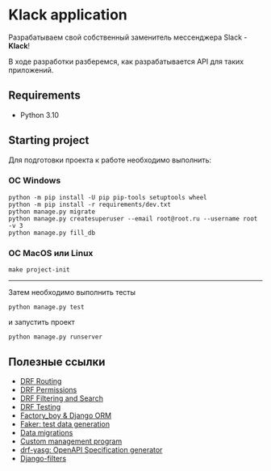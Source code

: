 # Klack application

Разрабатываем свой собственный заменитель мессенджера Slack - **Klack**!

В ходе разработки разберемся, как разрабатывается API для таких приложений.

## Requirements

- Python 3.10

## Starting project

Для подготовки проекта к работе необходимо выполнить:

### OC Windows

```shell
python -m pip install -U pip pip-tools setuptools wheel
python -m pip install -r requirements/dev.txt
python manage.py migrate
python manage.py createsuperuser --email root@root.ru --username root -v 3
python manage.py fill_db
```

### ОС MacOS или Linux

```shell
make project-init
```

---

Затем необходимо выполнить тесты

```shell
python manage.py test
```

и запустить проект

```shell
python manage.py runserver
```

## Полезные ссылки

- [DRF Routing](https://www.django-rest-framework.org/api-guide/routers/)
- [DRF Permissions](https://www.django-rest-framework.org/api-guide/permissions/)
- [DRF Filtering and Search](https://www.django-rest-framework.org/api-guide/filtering/)
- [DRF Testing](https://www.django-rest-framework.org/api-guide/testing/)
- [Factory_boy & Django ORM](https://factoryboy.readthedocs.io/en/latest/orms.html#django)
- [Faker: test data generation](https://faker.readthedocs.io/en/master/providers.html)
- [Data migrations](https://docs.djangoproject.com/en/4.1/topics/migrations/)
- [Custom management program](https://docs.djangoproject.com/en/4.1/howto/custom-management-commands/)
- [drf-yasg: OpenAPI Specification generator](https://drf-yasg.readthedocs.io/en/stable/)
- [Django-filters](https://django-filter.readthedocs.io/en/stable/guide/usage.html#declaring-filters)
